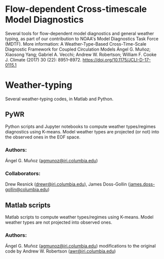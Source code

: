 # Flow-dependent Cross-timescale Model Diagnostics 
Several tools for flow-dependent model diagnostics and general weather typing, as part of our contribution to NOAA's Model Diagnostics Task Force (MDTF). More information:
A Weather-Type-Based Cross-Time-Scale Diagnostic Framework for Coupled Circulation Models 
Ángel G. Muñoz;  Xiaosong Yang;  Gabriel A. Vecchi;  Andrew W. Robertson;  William F. Cooke
J. Climate (2017) 30 (22): 8951–8972.
https://doi.org/10.1175/JCLI-D-17-0115.1

# Weather-typing
Several weather-typing codes, in Matlab and Python.

## PyWR
Python scripts and Jupyter notebooks to compute weather types/regimes diagnostics using K-means. Model weather types are projected (or not) into the observed ones in the EOF space.
### Authors:
Ángel G. Muñoz (agmunoz@iri.columbia.edu)
### Collaborators:
Drew Resnick (drewr@iri.columbia.edu), James Doss-Gollin (james.doss-gollin@columbia.edu)

## Matlab scripts
Matlab scripts to compute weather types/regimes using K-means. Model weather types are not projected into observed ones.
### Authors:
Ángel G. Muñoz (agmunoz@iri.columbia.edu) modifications to the original code by Andrew W. Robertson (awr@iri.columbia.edu)

